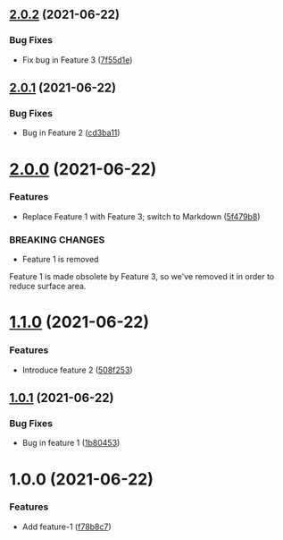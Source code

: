 ## [2.0.2](https://github.com/jakewan/semantic-release-sandbox/compare/2.0.1...2.0.2) (2021-06-22)


### Bug Fixes

* Fix bug in Feature 3 ([7f55d1e](https://github.com/jakewan/semantic-release-sandbox/commit/7f55d1ee18f1685f1e46c01e20ee2d5c1b6e96c0))

## [2.0.1](https://github.com/jakewan/semantic-release-sandbox/compare/2.0.0...2.0.1) (2021-06-22)


### Bug Fixes

* Bug in Feature 2 ([cd3ba11](https://github.com/jakewan/semantic-release-sandbox/commit/cd3ba115eb02e0d482891eb82b26950591ac1141))

# [2.0.0](https://github.com/jakewan/semantic-release-sandbox/compare/1.1.0...2.0.0) (2021-06-22)


### Features

* Replace Feature 1 with Feature 3; switch to Markdown ([5f479b8](https://github.com/jakewan/semantic-release-sandbox/commit/5f479b87bdd2eaabc04e55f05faffe2fe0ba1a76))


### BREAKING CHANGES

* Feature 1 is removed

Feature 1 is made obsolete by Feature 3, so we've removed it in order to
reduce surface area.

# [1.1.0](https://github.com/jakewan/semantic-release-sandbox/compare/1.0.1...1.1.0) (2021-06-22)


### Features

* Introduce feature 2 ([508f253](https://github.com/jakewan/semantic-release-sandbox/commit/508f2532145c57b6d8dd0d8a29e73de44b5bb715))

## [1.0.1](https://github.com/jakewan/semantic-release-sandbox/compare/1.0.0...1.0.1) (2021-06-22)


### Bug Fixes

* Bug in feature 1 ([1b80453](https://github.com/jakewan/semantic-release-sandbox/commit/1b80453b6301263cbc3eae67cb4728a2c9862d53))

# 1.0.0 (2021-06-22)


### Features

* Add feature-1 ([f78b8c7](https://github.com/jakewan/semantic-release-sandbox/commit/f78b8c70bb8415f06837117754d49e6794f66b0e))

